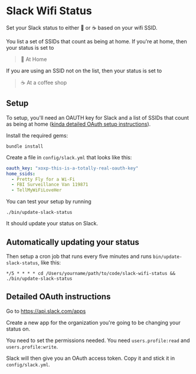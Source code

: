 # Slack Wifi Status

Set your Slack status to either :house_with_garden: or :coffee: based on your wifi SSID.

You list a set of SSIDs that count as being at home. If you're at home, then your status is set to

> :house_with_garden: At Home

If you are using an SSID not on the list, then your status is set to

> :coffee: At a coffee shop

## Setup

To setup, you'll need an OAUTH key for Slack and a list of SSIDs that count as being at home ([kinda detailed OAuth setup instructions](#detailed-oauth-instructions)).

Install the required gems:

```
bundle install
```

Create a file in `config/slack.yml` that looks like this:

```yaml
oauth_key: "xoxp-this-is-a-totally-real-oauth-key"
home_ssids:
  - Pretty Fly for a Wi-Fi
  - FBI Surveillance Van 119871
  - TellMyWiFiLoveHer
```

You can test your setup by running

```
./bin/update-slack-status
```

It should update your status on Slack.

## Automatically updating your status

Then setup a cron job that runs every five minutes and runs `bin/update-slack-status`, like this:

```
*/5 * * * * cd /Users/yourname/path/to/code/slack-wifi-status && ./bin/update-slack-status
```

## Detailed OAuth instructions

Go to https://api.slack.com/apps

Create a new app for the organization you're going to be changing your status on.

You need to set the permissions needed. You need `users.profile:read` and `users.profile:write`.

Slack will then give you an OAuth access token. Copy it and stick it in `config/slack.yml`.

